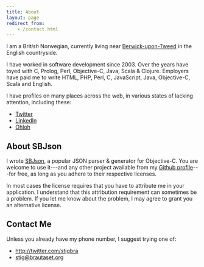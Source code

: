 ```yaml
---
title: About
layout: page
redirect_from:
    - /contact.html
---
```


I am a Brit*ish* Norwegian, currently living near
[Berwick-upon-Tweed](https://en.wikipedia.org/wiki/Berwick-upon-Tweed) in the
English countryside.

I have worked in software development since 2003. Over the years have toyed
with C, Prolog, Perl, Objective-C, Java, Scala & Clojure. Employers have paid
me to write HTML, PHP, Perl, C, JavaScript, Java, Objective-C, Scala and
English.

I have profiles on many places across the web, in various states of lacking
attention, including these:

* [Twitter](http://twitter.com/stigbra)
* [LinkedIn](http://uk.linkedin.com/in/stigbrautaset)
* [Ohloh](https://www.ohloh.net/accounts/stigbra)

About SBJson
------------

I wrote [SBJson][], a popular JSON parser & generator for Objective-C. You are
welcome to use it---and any other project available from my
[Github profile][github]---for free, as long as you adhere to their
respective licenses.

In most cases the license requires that you have to attribute me in your
application. I understand that this attribution requirement can sometimes be a
problem. If you let me know about the problem, I may agree to grant you an
alternative license.

[sbjson]: http://sbjson.org
[github]: http://github.com/stig

Contact Me
----------

Unless you already have my phone number, I suggest trying one of:

* <http://twitter.com/stigbra>
* <stig@brautaset.org>
